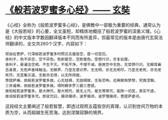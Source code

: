 # [《般若波罗蜜多心经》—— 玄奘](https://github.com/goohugo/myblog/issues/37)

 《心经》全称为《般若波罗蜜多心经》，是佛教中一部极为重要的经典，通常认为是《大般若经》的心要，全文虽短，却精炼地概括了般若波罗蜜的深奥义理。《心经》的中文版本字数因翻译版本不同而有所差异，但最常见的版本是由唐代玄奘法师翻译的，全文共260个汉字，内容如下：
```
观自在菩萨，行深般若波罗蜜多时照见五蕴皆空，度一切苦厄。
舍利子，色不异空，空不异色。色即是空，空即是色。受想行识，亦复如是。
舍利子，是诸法空相，不生不灭。不垢不净，不增不减。是故空中无色，无受想行识。无眼耳鼻舌身意，无色声香味触法。无眼界，乃至无意识界。无无明，亦无无明尽。乃至无老死，亦无老死尽。无苦集灭道，无智亦无得，以无所得故。
菩提萨埵，依般若波罗蜜多故。心无挂碍，无挂碍故，无有恐怖。远离颠倒梦想，究竟涅槃。
三世诸佛，依般若波罗蜜多故。得阿耨多罗三藐三菩提。
故知般若波罗蜜多。是大神咒，是大明咒，是无上咒。是无等等咒，能除一切苦，真实不虚。
故说般若波罗蜜多咒。即说咒曰，揭谛揭谛，波罗揭谛。波罗僧揭谛，菩提萨婆诃。
```
这段经文主要阐述了般若智慧，即透过观照五蕴皆空的真理，认识到世间万物的本质为空，从而超越生死苦海，达到涅槃寂静的境界。